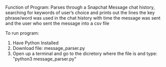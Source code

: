 Function of Program: Parses through a Snapchat Message chat history, searching for keywords of user’s choice and prints out the lines the key phrase/word was used in the chat history with time the message was sent and the user who sent the message into a csv file

To run program:
1. Have Python Installed
2. Download file: message_parser.py
3. Open up a terminal and go to the dicretory where the file is and type: "python3 message_parser.py"

